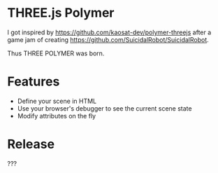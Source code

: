 THREE.js Polymer
===============================
I got inspired by https://github.com/kaosat-dev/polymer-threejs after a game jam of creating https://github.com/SuicidalRobot/SuicidalRobot.

Thus THREE POLYMER was born.

Features
========
* Define your scene in HTML
* Use your browser's debugger to see the current scene state
* Modify attributes on the fly

Release
=======

???